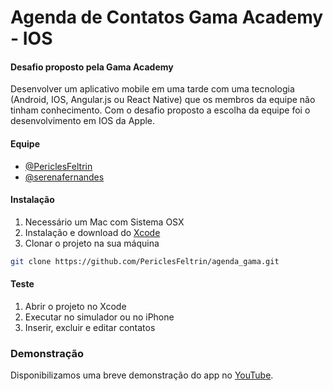 # Agenda de Contatos Gama Academy - IOS

#### Desafio proposto pela Gama Academy
Desenvolver um aplicativo mobile em uma tarde com uma tecnologia (Android, IOS, Angular.js ou React Native) que os membros da equipe não tinham conhecimento. Com o desafio proposto a escolha da equipe foi o desenvolvimento em IOS da Apple.

#### Equipe
- [@PericlesFeltrin](https://github.com/periclesfeltrin)
- [@serenafernandes](https://github.com/serenafernandes)

#### Instalação
1. Necessário um Mac com Sistema OSX
2. Instalação e download do [Xcode](https://developer.apple.com/xcode/)
3. Clonar o projeto na sua máquina
```sh
git clone https://github.com/PericlesFeltrin/agenda_gama.git
```

#### Teste
1. Abrir o projeto no Xcode
2. Executar no simulador ou no iPhone
3. Inserir, excluir e editar contatos

### Demonstração
Disponibilizamos uma breve demonstração do app no [YouTube](https://www.youtube.com/watch?v=Sjm9VQL5YVw).
